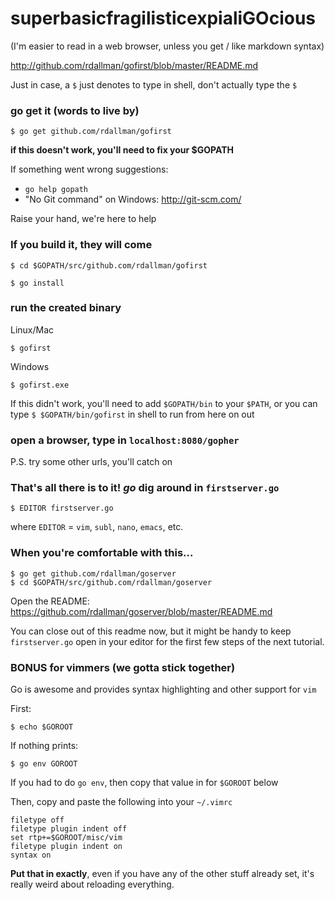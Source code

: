 # superbasicfragilisticexpialiGOcious

(I'm easier to read in a web browser, unless you get / like markdown syntax)

<http://github.com/rdallman/gofirst/blob/master/README.md>

Just in case, a `$` just denotes to type in shell, don't actually type the `$`

### go get it (words to live by)

`
$ go get github.com/rdallman/gofirst
`

__if this doesn't work, you'll need to fix your $GOPATH__

If something went wrong suggestions:

* `go help gopath`
* "No Git command" on Windows: <http://git-scm.com/>

Raise your hand, we're here to help


### If you build it, they will come

`
$ cd $GOPATH/src/github.com/rdallman/gofirst
`

`
$ go install
`

### run the created binary

Linux/Mac

`
$ gofirst
`

Windows

`
$ gofirst.exe
`

If this didn't work, you'll need to add `$GOPATH/bin` to your `$PATH`, or
you can type `$ $GOPATH/bin/gofirst` in shell to run from here on out

### open a browser, type in `localhost:8080/gopher`

P.S. try some other urls, you'll catch on

### That's all there is to it! _go_ dig around in `firstserver.go`

`
$ EDITOR firstserver.go
`

where `EDITOR` = `vim`, `subl`, `nano`, `emacs`, etc.

### When you're comfortable with this...

```
$ go get github.com/rdallman/goserver
$ cd $GOPATH/src/github.com/rdallman/goserver
```

Open the README: <https://github.com/rdallman/goserver/blob/master/README.md>

You can close out of this readme now, but it might be handy to keep `firstserver.go` open in your
editor for the first few steps of the next tutorial.

### BONUS for vimmers (we gotta stick together)

Go is awesome and provides syntax highlighting and other support for `vim`

First:

`
$ echo $GOROOT
`

If nothing prints:

`
$ go env GOROOT
`

If you had to do `go env`, then copy that value in for `$GOROOT` below

Then, copy and paste the following into your `~/.vimrc`

```
filetype off
filetype plugin indent off
set rtp+=$GOROOT/misc/vim
filetype plugin indent on
syntax on
```

__Put that in exactly__, even if you have any of the other stuff already set, it's 
really weird about reloading everything.
